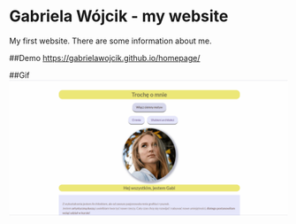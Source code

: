 # Gabriela Wójcik - my website
My first website. There are some information about me. 

##Demo
https://gabrielawojcik.github.io/homepage/

##Gif
![Homepage](images/HOMEPAGE.gif)
